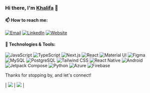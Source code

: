 ### Hi there, I'm [Khalifa](https://khalifafumo.me) 👋

#### 📫 How to reach me:
[![Email](https://img.shields.io/badge/-Email-333333?style=flat&logo=gmail)](mailto:khalifafumo5@gmail.com)
[![LinkedIn](https://img.shields.io/badge/-LinkedIn-333333?style=flat&logo=linkedin)](https://www.linkedin.com/in/khalifa-fumo-4199781ba/)
[![Website](https://img.shields.io/badge/-Website-333333?style=flat&logo=google-chrome)](https://khalifafumo.me)

#### 🔧 Technologies & Tools:
![JavaScript](https://img.shields.io/badge/-JavaScript-333333?style=flat&logo=javascript)
![TypeScript](https://img.shields.io/badge/-TypeScript-333333?style=flat&logo=typescript)
![Next.js](https://img.shields.io/badge/-Next.js-333333?style=flat&logo=next.js)
![React](https://img.shields.io/badge/-React-333333?style=flat&logo=react)
![Material UI](https://img.shields.io/badge/-Material%20UI-333333?style=flat&logo=material-ui)
![Figma](https://img.shields.io/badge/-Figma-333333?style=flat&logo=figma)
![MySQL](https://img.shields.io/badge/-MySQL-333333?style=flat&logo=mysql)
![PostgreSQL](https://img.shields.io/badge/-PostgreSQL-333333?style=flat&logo=postgresql)
![Tailwind CSS](https://img.shields.io/badge/-Tailwind%20CSS-333333?style=flat&logo=tailwind-css)
![React Native](https://img.shields.io/badge/-React%20Native-333333?style=flat&logo=react)
![Android](https://img.shields.io/badge/-Android-333333?style=flat&logo=android)
![Jetpack Compose](https://img.shields.io/badge/-Jetpack%20Compose-333333?style=flat&logo=kotlin)
![Python](https://img.shields.io/badge/-Python-333333?style=flat&logo=python)
![Azure](https://img.shields.io/badge/-Azure-333333?style=flat&logo=microsoft-azure)
![Firebase](https://img.shields.io/badge/-Firebase-333333?style=flat&logo=firebase)

<!--
**khalifa47/khalifa47** is a ✨ _special_ ✨ repository because its `README.md` (this file) appears on your GitHub profile.

Here are some ideas to get you started:
- 🔭 I’m currently working on a full-stack web application for a Sacco client while on my last year of a computer science degree.
- 🌱 I’m currently learning Docker and Kubernetes to improve my deployment process.
- 👯 I’m looking to collaborate on open source projects related to machine learning and natural language processing.
- 💬 Ask me about my experience with Next.js (and anything else).
- 📫 How to reach me: You can email me or connect with me on LinkedIn.
- 😄 Pronouns: He/him.
- ⚡ Fun fact: I'm a huge fan of puzzle games and have completed every level of the popular mobile game "The Room".
-->

Thanks for stopping by, and let's connect!

<!--
<div align="center">
  <img align="center" src="https://github-readme-stats.vercel.app/api?username=khalifa47&count_private=true&show_icons=true&theme=radical" />
</div>
-->


| <img src="https://github-readme-stats.vercel.app/api/top-langs/?username=khalifa47&show_icons=true&theme=radical&count_private=true" /> | <img src="https://github-readme-streak-stats.herokuapp.com/?user=khalifa47&count_private=true&theme=radical&hide_border=true" /> |
<!--| --- | --- |


<!--
<div align="center">
  <img align="center" src="https://github-readme-streak-stats.herokuapp.com/?user=khalifa47&count_private=true&theme=radical&hide_border=true" />
</div>
<div align="center">
  <img align="center" src="https://github-readme-stats.vercel.app/api/top-langs/?username=khalifa47&show_icons=true&theme=radical&count_private=true" />
</div>
-->

